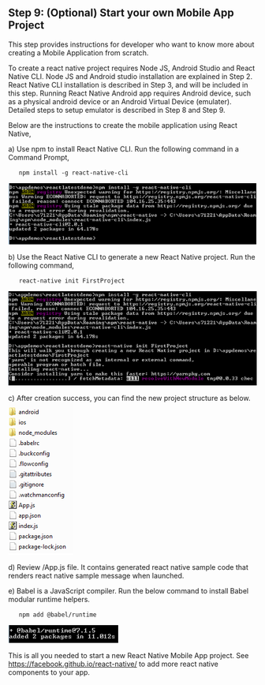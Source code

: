 ## Step 9:  (Optional) Start your own Mobile App Project  

This step provides instructions for developer who want to know more about creating a Mobile Application from scratch.  

To create a react native project requires Node JS, Android Studio and React Native CLI.  Node JS and Android studio installation are explained in Step 2.  React Native CLI installation is described in Step 3, and will be included in this step.  Running React Native Android app requires Android device, such as a physical android device or an Android Virtual Device (emulater).  Detailed steps to setup emulator is described in Step 8 and Step 9.  

Below are the instructions to create the mobile application using React Native,  

a)  Use npm to install React Native CLI.  Run the following command in a Command Prompt,  

```
   npm install -g react-native-cli
```
![s9a](./imgs/s9a.png)

b)  Use the React Native CLI to generate a new React Native project.  Run the following command,  
  
```
   react-native init FirstProject
```
![s9b](./imgs/s9b.png)  

c)  After creation success, you can find the new project structure as below.  
![s9c](./imgs/s9c.png)  

d)	Review <rootdir>/App.js file.  It contains generated react native sample code that renders react native sample message when launched.  

e)	Babel is a JavaScript compiler.  Run the below command to install Babel modular runtime helpers.  

```
   npm add @babel/runtime
```
![s9d](./imgs/s9d.png)  

This is all you needed to start a new React Native Mobile App project.  See https://facebook.github.io/react-native/ to add more react native components to your app.  



